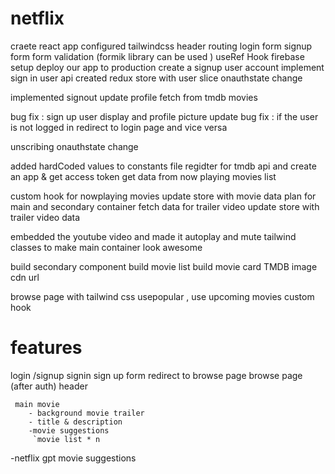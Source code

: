 # netflix

craete react app
configured tailwindcss
header
routing 
login form
signup form
 form validation  (formik library can be used )
 useRef Hook
 firebase setup
 deploy our app to production
 create a signup user account 
 implement sign in user api
 created redux store with user slice
 onauthstate change

 implemented signout 
 update profile
 fetch from tmdb movies

 bug fix : sign up user  display and profile picture update
 bug fix : if the user is not logged in redirect to login page and vice versa

 unscribing onauthstate change

 added hardCoded values to constants file
 regidter for tmdb api  and  create an app & get access token
 get data from now playing movies list

 custom hook for nowplaying movies 
 update store with movie data 
 plan for main and secondary container
 fetch data for trailer video
 update store with trailer video data

 embedded the youtube video and made it autoplay and mute
 tailwind classes to  make main container look awesome 


 build secondary component 
 build movie list 
 build movie card 
 TMDB image cdn url

 browse page with tailwind css
 usepopular , use upcoming movies custom hook


 

 



# features
login /signup
    signin sign up form 
    redirect to browse page
browse page (after auth)
    header
   

     main movie 
        - background movie trailer
        - title & description
        -movie suggestions
         `movie list * n

-netflix gpt
    movie suggestions
